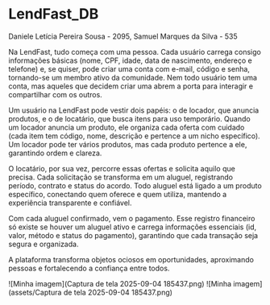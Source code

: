 # LendFast_DB

Daniele Letícia Pereira Sousa - 2095, 
Samuel Marques da Silva - 535

Na LendFast, tudo começa com uma pessoa. Cada usuário carrega consigo informações básicas (nome, CPF, idade, data de nascimento, endereço e telefone) e, se quiser, pode criar uma conta com e-mail, código e senha, tornando-se um membro ativo da comunidade. Nem todo usuário tem uma conta, mas aqueles que decidem criar uma abrem a porta para interagir e compartilhar com os outros.

Um usuário na LendFast pode vestir dois papéis: o de locador, que anuncia produtos, e o de locatário, que busca itens para uso temporário. Quando um locador anuncia um produto, ele organiza cada oferta com cuidado (cada item tem código, nome, descrição e pertence a um nicho específico). Um locador pode ter vários produtos, mas cada produto pertence a ele, garantindo ordem e clareza.

O locatário, por sua vez, percorre essas ofertas e solicita aquilo que precisa. Cada solicitação se transforma em um aluguel, registrando período, contrato e status do acordo. Todo aluguel está ligado a um produto específico, conectando quem oferece e quem utiliza, mantendo a experiência transparente e confiável.

Com cada aluguel confirmado, vem o pagamento. Esse registro financeiro só existe se houver um aluguel ativo e carrega informações essenciais (id, valor, método e status do pagamento), garantindo que cada transação seja segura e organizada.

A plataforma transforma objetos ociosos em oportunidades, aproximando pessoas e fortalecendo a confiança entre todos.

![Minha imagem](Captura de tela 2025-09-04 185437.png)
![Minha imagem](assets/Captura de tela 2025-09-04 185437.png)

